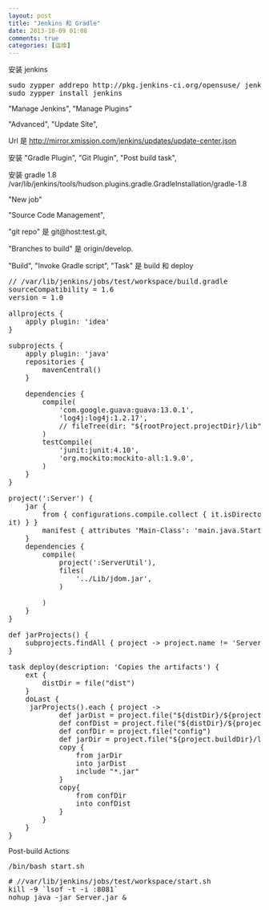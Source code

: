 ```yaml
---
layout: post
title: "Jenkins 和 Gradle"
date: 2013-10-09 01:08
comments: true
categories: [运维]
---
```


安装 jenkins

<pre>
sudo zypper addrepo http://pkg.jenkins-ci.org/opensuse/ jenkins
sudo zypper install jenkins
</pre>

"Manage Jenkins", "Manage Plugins"

"Advanced", "Update Site", 

Url 是 http://mirror.xmission.com/jenkins/updates/update-center.json

安装 "Gradle Plugin",  "Git Plugin", "Post build task", 

安装 gradle 1.8 /var/lib/jenkins/tools/hudson.plugins.gradle.GradleInstallation/gradle-1.8
  
"New job"

"Source Code Management", 

"git repo" 是 git@host:test.git, 

"Branches to build" 是 origin/develop. 

"Build", "Invoke Gradle script", "Task" 是 build 和 deploy 

<pre>
// /var/lib/jenkins/jobs/test/workspace/build.gradle
sourceCompatibility = 1.6
version = 1.0

allprojects {
    apply plugin: 'idea'
}

subprojects {
    apply plugin: 'java'
    repositories {
        mavenCentral()
    }

    dependencies {
        compile(
            'com.google.guava:guava:13.0.1',
            'log4j:log4j:1.2.17',
            // fileTree(dir: "${rootProject.projectDir}/lib", include: '*.jar')
        )
        testCompile(
            'junit:junit:4.10',
            'org.mockito:mockito-all:1.9.0',
        )
    }
}

project(':Server') {
    jar {
        from { configurations.compile.collect { it.isDirectory() ? it : zipTree(
it) } }
        manifest { attributes 'Main-Class': 'main.java.StartServer' }
    }
    dependencies {
        compile(
            project(':ServerUtil'),
            files(
                '../Lib/jdom.jar',
            )

        )
    }
}

def jarProjects() {
    subprojects.findAll { project -> project.name != 'ServerUtil'}
}

task deploy(description: 'Copies the artifacts') {
    ext {
        distDir = file("dist")
    }
    doLast {
     jarProjects().each { project ->
            def jarDist = project.file("${distDir}/${project.name}")
            def confDist = project.file("${distDir}/${project.name}/config")
            def confDir = project.file("config")
            def jarDir = project.file("${project.buildDir}/libs")
            copy {
                from jarDir
                into jarDist
                include "*.jar"
            }
            copy{
                from confDir
                into confDist
            }
        }
    }
}
</pre>

Post-build Actions

<pre>
/bin/bash start.sh
</pre>

<pre>
# //var/lib/jenkins/jobs/test/workspace/start.sh
kill -9 `lsof -t -i :8081`
nohup java -jar Server.jar &
</pre>


